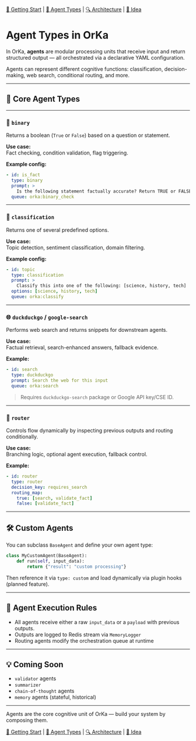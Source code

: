 [📘 Getting Start](./getting-started.md) | [🤖 Agent Types](./agents.md) | [🔍 Architecture](./architecture.md) | [🧠 Idea](./index.md)

# Agent Types in OrKa

In OrKa, **agents** are modular processing units that receive input and return structured output — all orchestrated via a declarative YAML configuration.

Agents can represent different cognitive functions: classification, decision-making, web search, conditional routing, and more.

---

## 🧱 Core Agent Types

---

### 🔘 `binary`

Returns a boolean (`True` or `False`) based on a question or statement.

**Use case:**  
Fact checking, condition validation, flag triggering.

**Example config:**

```yaml
- id: is_fact
  type: binary
  prompt: >
    Is the following statement factually accurate? Return TRUE or FALSE.
  queue: orka:binary_check
```

---

### 🧾 `classification`

Returns one of several predefined options.

**Use case:**  
Topic detection, sentiment classification, domain filtering.

**Example config:**

```yaml
- id: topic
  type: classification
  prompt: >
    Classify this into one of the following: [science, history, tech]
  options: [science, history, tech]
  queue: orka:classify
```

---

### 🌐 `duckduckgo` / `google-search`

Performs web search and returns snippets for downstream agents.

**Use case:**  
Factual retrieval, search-enhanced answers, fallback evidence.

**Example:**

```yaml
- id: search
  type: duckduckgo
  prompt: Search the web for this input
  queue: orka:search
```

> Requires `duckduckgo-search` package or Google API key/CSE ID.

---

### 🔀 `router`

Controls flow dynamically by inspecting previous outputs and routing conditionally.

**Use case:**  
Branching logic, optional agent execution, fallback control.

**Example:**

```yaml
- id: router
  type: router
  decision_key: requires_search
  routing_map:
    true: [search, validate_fact]
    false: [validate_fact]
```

---

## 🛠 Custom Agents

You can subclass `BaseAgent` and define your own agent type:

```python
class MyCustomAgent(BaseAgent):
    def run(self, input_data):
        return {"result": "custom processing"}
```

Then reference it via `type: custom` and load dynamically via plugin hooks (planned feature).

---

## 🚦 Agent Execution Rules

- All agents receive either a raw `input_data` or a `payload` with previous outputs.
- Outputs are logged to Redis stream via `MemoryLogger`
- Routing agents modify the orchestration queue at runtime

---

## 💡 Coming Soon

- `validator` agents
- `summarizer`
- `chain-of-thought` agents
- `memory` agents (stateful, historical)

---

Agents are the core cognitive unit of OrKa — build your system by composing them.

[📘 Getting Start](./getting-started.md) | [🤖 Agent Types](./agents.md) | [🔍 Architecture](./architecture.md) | [🧠 Idea](./index.md)

